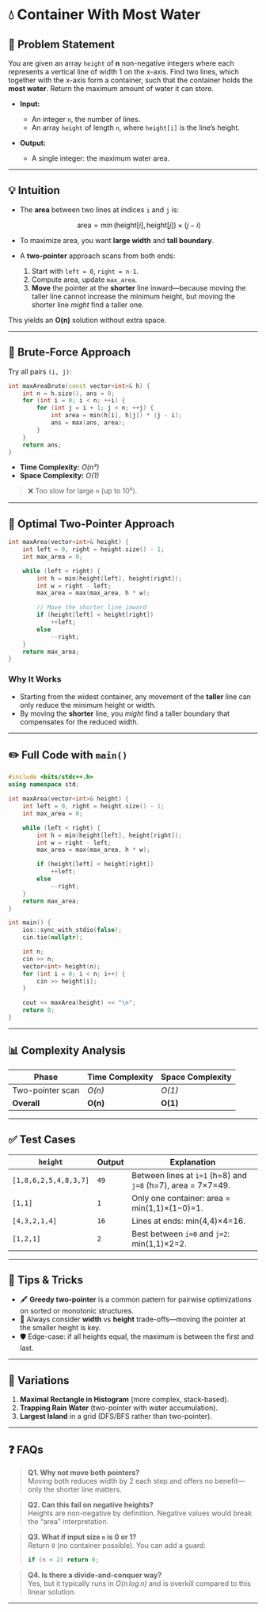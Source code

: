 # 💧 Container With Most Water


## 📄 Problem Statement

You are given an array `height` of **n** non-negative integers where each represents a vertical line of width 1 on the x-axis. Find two lines, which together with the x-axis form a container, such that the container holds the **most water**. Return the maximum amount of water it can store.

* **Input:**

  * An integer `n`, the number of lines.
  * An array `height` of length `n`, where `height[i]` is the line’s height.
* **Output:**

  * A single integer: the maximum water area.

---

## 💡 Intuition

* The **area** between two lines at indices `i` and `j` is:

  $$
    \text{area} = \min(\text{height}[i], \text{height}[j]) \times (j - i)
  $$
* To maximize area, you want **large width** and **tall boundary**.
* A **two-pointer** approach scans from both ends:

  1. Start with `left = 0`, `right = n-1`.
  2. Compute area, update `max_area`.
  3. **Move** the pointer at the **shorter** line inward—because moving the taller line cannot increase the minimum height, but moving the shorter line *might* find a taller one.

This yields an **O(n)** solution without extra space.

---

## 🐢 Brute‑Force Approach

Try all pairs `(i, j)`:

```cpp
int maxAreaBrute(const vector<int>& h) {
    int n = h.size(), ans = 0;
    for (int i = 0; i < n; ++i) {
        for (int j = i + 1; j < n; ++j) {
            int area = min(h[i], h[j]) * (j - i);
            ans = max(ans, area);
        }
    }
    return ans;
}
```

* **Time Complexity:** *O(n²)*
* **Space Complexity:** *O(1)*

> ❌ Too slow for large `n` (up to 10⁵).

---

## 🚀 Optimal Two‑Pointer Approach

```cpp
int maxArea(vector<int>& height) {
    int left = 0, right = height.size() - 1;
    int max_area = 0;

    while (left < right) {
        int h = min(height[left], height[right]);
        int w = right - left;
        max_area = max(max_area, h * w);

        // Move the shorter line inward
        if (height[left] < height[right]) 
            ++left;
        else 
            --right;
    }
    return max_area;
}
```

### Why It Works

* Starting from the widest container, any movement of the **taller** line can only reduce the minimum height or width.
* By moving the **shorter** line, you *might* find a taller boundary that compensates for the reduced width.

---

## ✏️ Full Code with `main()`

```cpp
#include <bits/stdc++.h>
using namespace std;

int maxArea(vector<int>& height) {
    int left = 0, right = height.size() - 1;
    int max_area = 0;

    while (left < right) {
        int h = min(height[left], height[right]);
        int w = right - left;
        max_area = max(max_area, h * w);

        if (height[left] < height[right])
            ++left;
        else
            --right;
    }
    return max_area;
}

int main() {
    ios::sync_with_stdio(false);
    cin.tie(nullptr);

    int n;
    cin >> n;
    vector<int> height(n);
    for (int i = 0; i < n; i++) {
        cin >> height[i];
    }

    cout << maxArea(height) << "\n";
    return 0;
}
```

---

## 📊 Complexity Analysis

| Phase            | Time Complexity | Space Complexity |
| ---------------- | --------------- | ---------------- |
| Two-pointer scan | *O(n)*          | *O(1)*           |
| **Overall**      | **O(n)**        | **O(1)**         |

---

## ✅ Test Cases

| `height`              | Output | Explanation                                                  |
| --------------------- | ------ | ------------------------------------------------------------ |
| `[1,8,6,2,5,4,8,3,7]` | `49`   | Between lines at `i=1` (h=8) and `j=8` (h=7), area = 7×7=49. |
| `[1,1]`               | `1`    | Only one container: area = min(1,1)×(1−0)=1.                 |
| `[4,3,2,1,4]`         | `16`   | Lines at ends: min(4,4)×4=16.                                |
| `[1,2,1]`             | `2`    | Best between `i=0` and `j=2`: min(1,1)×2=2.                  |

---

## 🎯 Tips & Tricks

* 🖋️ **Greedy two-pointer** is a common pattern for pairwise optimizations on sorted or monotonic structures.
* 🔢 Always consider **width** vs **height** trade-offs—moving the pointer at the smaller height is key.
* 🛡️ Edge-case: if all heights equal, the maximum is between the first and last.

---

## 🔄 Variations

1. **Maximal Rectangle in Histogram** (more complex, stack-based).
2. **Trapping Rain Water** (two-pointer with water accumulation).
3. **Largest Island** in a grid (DFS/BFS rather than two-pointer).

---

## ❓ FAQs

> **Q1. Why not move both pointers?** <br>
> Moving both reduces width by 2 each step and offers no benefit—only the shorter line matters.

> **Q2. Can this fail on negative heights?** <br>
> Heights are non-negative by definition. Negative values would break the “area” interpretation.

> **Q3. What if input size `n` is 0 or 1?** <br>
> Return `0` (no container possible). You can add a guard:
>
> ```cpp
> if (n < 2) return 0;
> ```

> **Q4. Is there a divide‑and‑conquer way?** <br>
> Yes, but it typically runs in *O(n log n)* and is overkill compared to this linear solution.

---

